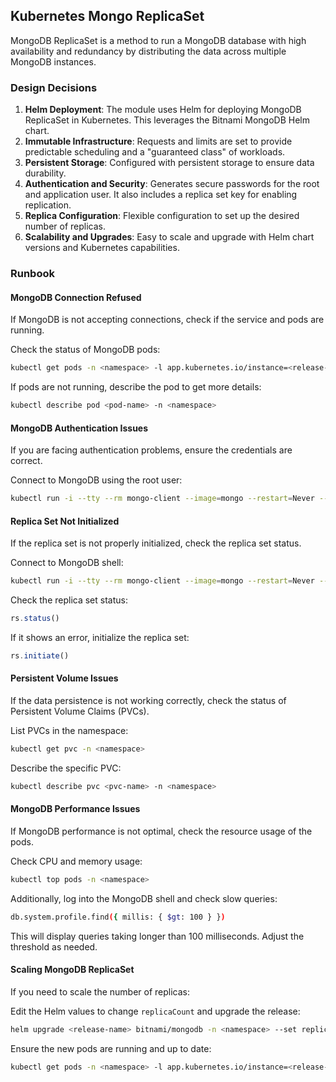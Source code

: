 ## Kubernetes Mongo ReplicaSet

MongoDB ReplicaSet is a method to run a MongoDB database with high availability and redundancy by distributing the data across multiple MongoDB instances.

### Design Decisions

1. **Helm Deployment**: The module uses Helm for deploying MongoDB ReplicaSet in Kubernetes. This leverages the Bitnami MongoDB Helm chart.
2. **Immutable Infrastructure**: Requests and limits are set to provide predictable scheduling and a "guaranteed class" of workloads.
3. **Persistent Storage**: Configured with persistent storage to ensure data durability.
4. **Authentication and Security**: Generates secure passwords for the root and application user. It also includes a replica set key for enabling replication.
5. **Replica Configuration**: Flexible configuration to set up the desired number of replicas.
6. **Scalability and Upgrades**: Easy to scale and upgrade with Helm chart versions and Kubernetes capabilities.

### Runbook

#### MongoDB Connection Refused

If MongoDB is not accepting connections, check if the service and pods are running.

Check the status of MongoDB pods:
```sh
kubectl get pods -n <namespace> -l app.kubernetes.io/instance=<release-name>
```
If pods are not running, describe the pod to get more details:
```sh
kubectl describe pod <pod-name> -n <namespace>
```

#### MongoDB Authentication Issues

If you are facing authentication problems, ensure the credentials are correct. 

Connect to MongoDB using the root user:
```sh
kubectl run -i --tty --rm mongo-client --image=mongo --restart=Never -- mongo --host <mongo-host> -u root -p <root-password> --authenticationDatabase admin
```

#### Replica Set Not Initialized

If the replica set is not properly initialized, check the replica set status.

Connect to MongoDB shell:
```sh
kubectl run -i --tty --rm mongo-client --image=mongo --restart=Never -- mongo --host <mongo-host> -u root -p <root-password> --authenticationDatabase admin
```

Check the replica set status:
```javascript
rs.status()
```
If it shows an error, initialize the replica set:
```javascript
rs.initiate()
```

#### Persistent Volume Issues

If the data persistence is not working correctly, check the status of Persistent Volume Claims (PVCs).

List PVCs in the namespace:
```sh
kubectl get pvc -n <namespace>
```
Describe the specific PVC:
```sh
kubectl describe pvc <pvc-name> -n <namespace>
```

#### MongoDB Performance Issues

If MongoDB performance is not optimal, check the resource usage of the pods.

Check CPU and memory usage:
```sh
kubectl top pods -n <namespace>
```

Additionally, log into the MongoDB shell and check slow queries:
```sh
db.system.profile.find({ millis: { $gt: 100 } })
```

This will display queries taking longer than 100 milliseconds. Adjust the threshold as needed.

#### Scaling MongoDB ReplicaSet

If you need to scale the number of replicas:

Edit the Helm values to change `replicaCount` and upgrade the release:
```sh
helm upgrade <release-name> bitnami/mongodb -n <namespace> --set replicaCount=<new-count>
```

Ensure the new pods are running and up to date:
```sh
kubectl get pods -n <namespace> -l app.kubernetes.io/instance=<release-name>
```


